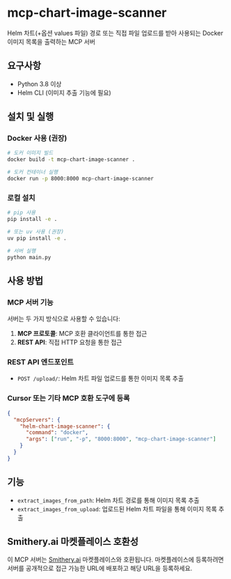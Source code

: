 # mcp-chart-image-scanner

Helm 차트(+옵션 values 파일) 경로 또는 직접 파일 업로드를 받아 사용되는 Docker 이미지 목록을 출력하는 MCP 서버

## 요구사항

- Python 3.8 이상
- Helm CLI (이미지 추출 기능에 필요)

## 설치 및 실행

### Docker 사용 (권장)

```bash
# 도커 이미지 빌드
docker build -t mcp-chart-image-scanner .

# 도커 컨테이너 실행
docker run -p 8000:8000 mcp-chart-image-scanner
```

### 로컬 설치

```bash
# pip 사용
pip install -e .

# 또는 uv 사용 (권장)
uv pip install -e .

# 서버 실행
python main.py
```

## 사용 방법

### MCP 서버 기능

서버는 두 가지 방식으로 사용할 수 있습니다:

1. **MCP 프로토콜**: MCP 호환 클라이언트를 통한 접근
2. **REST API**: 직접 HTTP 요청을 통한 접근

### REST API 엔드포인트

- `POST /upload/`: Helm 차트 파일 업로드를 통한 이미지 목록 추출

### Cursor 또는 기타 MCP 호환 도구에 등록

```json
{
  "mcpServers": {
    "helm-chart-image-scanner": {
      "command": "docker",
      "args": ["run", "-p", "8000:8000", "mcp-chart-image-scanner"]
    }
  }
}
```

## 기능

- `extract_images_from_path`: Helm 차트 경로를 통해 이미지 목록 추출
- `extract_images_from_upload`: 업로드된 Helm 차트 파일을 통해 이미지 목록 추출

## Smithery.ai 마켓플레이스 호환성

이 MCP 서버는 [Smithery.ai](https://smithery.ai) 마켓플레이스와 호환됩니다. 마켓플레이스에 등록하려면 서버를 공개적으로 접근 가능한 URL에 배포하고 해당 URL을 등록하세요.
